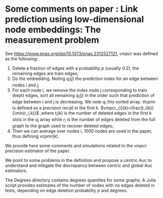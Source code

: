 # Some comments on paper : Link prediction using low-dimensional node embeddings: The measurement problem
See https://www.pnas.org/doi/10.1073/pnas.2312527121, *vmpcr* was defined as the following:
1. Delete a fraction of edges with a probability $p$ (usually 0.2), the remaining edges are train edges;
2. Do the embedding. Noting $q_i(j)$ the prediction index for an edge between nodes i and j;
3. For each node i, we remove the index node j corresponding to train (kept) edges, sort all remaining  $q_i(j)$ in the order such that prediction of edge between i and j is decreasing.  We note $q_i$ this sorted array.
Vcpmr is defined as a precision recall in the first k.
$vmpcr_{i}(k)=\frac{t_i(k)}{\min(r_i,k)}$
,where $t_i(k)$ is the number of deleted edges in the first k slots in the $q_i$ array while $r_i$ is the number of edges deleted from the full graph to the  graph used to recover deleted edges;
4. Then we can average over nodes i, 1000 nodes are used in the paper, thus defining  $vcpmr(k)$.

We provide here some comments and simulations related to the *vmpcr* precision estimator of the paper.

We point to some problems in the definition and propose a centric Auc to understand and mitigate the discrepancy between centric and global Auc estimators.

The Degrees directory contains degrees quantiles for some graphs. A Julia script provides estimates of the number of nodes with no edges deleted in tests, depending on edge deletion probability $p$ and degrees.  
